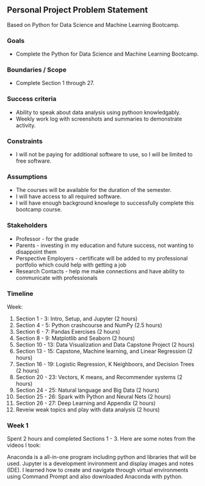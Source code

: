 ## Personal Project Problem Statement

Based on Python for Data Science and Machine Learning Bootcamp.

### Goals

-   Complete the Python for Data Science and Machine Learning Bootcamp.

### Boundaries / Scope

-   Complete Section 1 through 27.

### Success criteria

-   Ability to speak about data analysis using pythoon knowledgably.
-   Weekly work log with screenshots and summaries to demonstrate activity.

### Constraints

-   I will not be paying for additional software to use, so I will be limited to free software.

### Assumptions

-   The courses will be available for the duration of the semester.
-   I will have access to all required software.
-   I will have enough background knowlege to successfully complete this bootcamp course.

### Stakeholders

-   Professor - for the grade
-   Parents - investing in my education and future success, not wanting to disappoint them
-   Perspective Employers - certificate will be added to my professional portfolio which could help with getting a job
-   Research Contacts - help me make connections and have ability to communicate with professionals

### Timeline

Week:

1.  Section 1 - 3: Intro, Setup, and Jupyter (2 hours)
2.  Section 4 - 5: Python crashcourse and NumPy (2.5 hours)
3.  Section 6 - 7: Pandas Exercises (2 hours)
4.  Section 8 - 9: Matplotlib and Seaborn (2 hours)
5.  Section 10 - 13: Data Visualization and Data Capstone Project (2 hours)
6.  Section 13 - 15: Capstone, Machine learning, and Linear Regression (2 hours)
7.  Section 16 - 19: Logistic Regression, K Neighboors, and Decision Trees (2 hours)
8.  Section 20 - 23: Vectors, K means, and Recommender systems (2 hours)
9.  Section 24 - 25: Natural language and Big Data (2 hours)
10.  Section 25 - 26: Spark with Python and Neural Nets (2 hours)
11.  Section 26 - 27: Deep Learning and Appendix (2 hours)
12.  Reveiw weak topics and play with data analysis (2 hours)

### Week 1

Spent 2 hours and completed Sections 1 - 3. Here are some notes from the videos I took:

Anaconda is a all-in-one program including python and libraries that will be used.
Jupyter is a development invironment and display images and notes (IDE).
I learned how to create and navigate through virtual environments using Command Prompt and also downloaded Anaconda with python.


